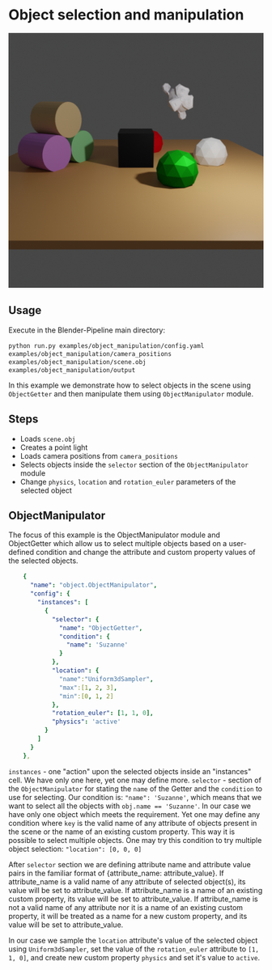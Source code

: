 # Object selection and manipulation

![](rendering.png)

## Usage

Execute in the Blender-Pipeline main directory:

```
python run.py examples/object_manipulation/config.yaml examples/object_manipulation/camera_positions examples/object_manipulation/scene.obj examples/object_manipulation/output
```
In this example we demonstrate how to select objects in the scene using `ObjectGetter` and then manipulate them using `ObjectManipulator` module.

## Steps

* Loads `scene.obj`
* Creates a point light
* Loads camera positions from `camera_positions`
* Selects objects inside the `selector` section of the `ObjectManipulator` module
* Change `physics`, `location` and `rotation_euler` parameters of the selected object

## ObjectManipulator

The focus of this example is the ObjectManipulator module and ObjectGetter which allow us to select multiple objects based on a user-defined condition and change the attribute and custom property values of the selected objects.

```yaml
    {
      "name": "object.ObjectManipulator",
      "config": {
        "instances": [
          {
            "selector": {
              "name": "ObjectGetter",
              "condition": {
                "name": 'Suzanne'
              }
            },
            "location": {
              "name":"Uniform3dSampler",
              "max":[1, 2, 3],
              "min":[0, 1, 2]
            },
            "rotation_euler": [1, 1, 0],
            "physics": 'active'
          }
        ]
      }
    },
```

`instances` - one "action" upon the selected objects inside an "instances" cell. We have only one here, yet one may define more.
`selector` - section of the `ObjectManipulator` for stating the `name` of the Getter and the `condition` to use for selecting.
Our condition is: `"name": 'Suzanne'`, which means that we want to select all the objects with `obj.name == 'Suzanne'`. In our case we have only one object which meets the requirement.
Yet one may define any condition where `key` is the valid name of any attribute of objects present in the scene or the name of an existing custom property.
This way it is possible to select multiple objects. One may try this condition to try multiple object selection: `"location": [0, 0, 0]`

After `selector` section we are defining attribute name and attribute value pairs in the familiar format of {attribute_name: attribute_value}.
If attribute_name is a valid name of any attribute of selected object(s), its value will be set to attribute_value.
If attribute_name is a name of an existing custom property, its value will be set to attribute_value.
If attribute_name is not a valid name of any attribute nor it is a name of an existing custom property, it will be treated as a name for a new custom property, and its value will be set to attribute_value.

In our case we sample the `location` attribute's value of the selected object using `Uniform3dSampler`, set the value of the `rotation_euler` attribute to `[1, 1, 0]`, and create new custom property `physics` and set it's value to `active`.